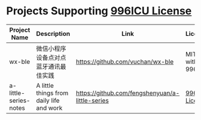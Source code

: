 # Projects Supporting [996ICU License](https://github.com/996icu/996.ICU/blob/master/LICENSE)

 Project Name | Description | Link | License
--- | --- | --- | ---
wx-ble | 微信小程序设备点对点蓝牙通讯最佳实践 | https://github.com/vuchan/wx-ble | MIT with 996ICU
a-little-series-notes | A little things from daily life and work | https://github.com/fengshenyuan/a-little-series | [996ICU License](https://github.com/996icu/996.ICU/blob/master/LICENSE)